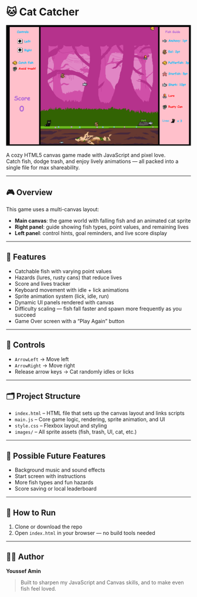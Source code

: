 # 🐱 Cat Catcher

![Cat Catcher Screenshot](images/CatGameSS.png)

A cozy HTML5 canvas game made with JavaScript and pixel love.  
Catch fish, dodge trash, and enjoy lively animations — all packed into a single file for max shareability.

---

## 🎮 Overview

This game uses a multi-canvas layout:
- **Main canvas**: the game world with falling fish and an animated cat sprite
- **Right panel**: guide showing fish types, point values, and remaining lives
- **Left panel**: control hints, goal reminders, and live score display

---

## 🧰 Features

- Catchable fish with varying point values  
- Hazards (lures, rusty cans) that reduce lives  
- Score and lives tracker  
- Keyboard movement with idle + lick animations  
- Sprite animation system (lick, idle, run)  
- Dynamic UI panels rendered with canvas  
- Difficulty scaling — fish fall faster and spawn more frequently as you succeed  
- Game Over screen with a “Play Again” button

---

## 🎯 Controls

- `ArrowLeft` → Move left  
- `ArrowRight` → Move right  
- Release arrow keys → Cat randomly idles or licks

---

## 🗂️ Project Structure

- `index.html` – HTML file that sets up the canvas layout and links scripts  
- `main.js` – Core game logic, rendering, sprite animation, and UI  
- `style.css` – Flexbox layout and styling  
- `images/` – All sprite assets (fish, trash, UI, cat, etc.)

---

## 🔮 Possible Future Features

- Background music and sound effects  
- Start screen with instructions  
- More fish types and fun hazards  
- Score saving or local leaderboard

---

## 🚀 How to Run

1. Clone or download the repo  
2. Open `index.html` in your browser — no build tools needed

---

## 👨‍💻 Author

**Youssef Amin**  
> Built to sharpen my JavaScript and Canvas skills, and to make even fish feel loved.
